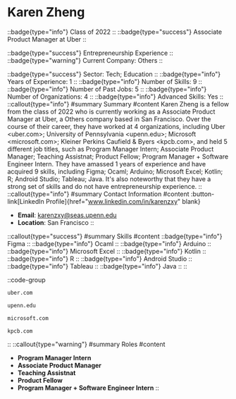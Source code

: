 # Karen Zheng
::badge{type="info"}
Class of 2022
::
::badge{type="success"}
Associate Product Manager at Uber
::

::badge{type="success"}
Entrepreneurship Experience
::
::badge{type="warning"}
Current Company: Others
::

::badge{type="success"}
Sector: Tech; Education
::
::badge{type="info"}
Years of Experience: 1
::
::badge{type="info"}
Number of Skills: 9
::
::badge{type="info"}
Number of Past Jobs: 5
::
::badge{type="info"}
Number of Organizations: 4
::
::badge{type="info"}
Advanced Skills: Yes
::
::callout{type="info"}
#summary
Summary
#content
Karen Zheng is a fellow from the class of 2022 who is currently working as a Associate Product Manager at Uber, a Others company based in San Francisco. Over the course of their career, they have worked at 4 organizations, including Uber <uber.com>; University of Pennsylvania <upenn.edu>; Microsoft <microsoft.com>; Kleiner Perkins Caufield & Byers <kpcb.com>, and held 5 different job titles, such as Program Manager Intern; Associate Product Manager; Teaching Assistnat; Product Fellow; Program Manager + Software Engineer Intern. They have amassed 1 years of experience and have acquired 9 skills, including Figma; Ocaml; Arduino; Microsoft Excel; Kotlin; R; Android Studio; Tableau; Java. It's also noteworthy that they have a strong set of skills and do not have entrepreneurship experience.
::
::callout{type="info"}
#summary
Contact Information
#content
:button-link[LinkedIn Profile]{href="www.linkedin.com/in/karenzxy" blank}
- **Email**: karenzxy@seas.upenn.edu
- **Location**: San Francisco
::

::callout{type="success"}
#summary
Skills
#content
::badge{type="info"}
Figma
::
::badge{type="info"}
Ocaml
::
::badge{type="info"}
Arduino
::
::badge{type="info"}
Microsoft Excel
::
::badge{type="info"}
Kotlin
::
::badge{type="info"}
R
::
::badge{type="info"}
Android Studio
::
::badge{type="info"}
Tableau
::
::badge{type="info"}
Java
::
::

::code-group
```bash [Uber]
uber.com
```
```bash [University of Pennsylvania]
upenn.edu
```
```bash [Microsoft]
microsoft.com
```
```bash [Kleiner Perkins Caufield & Byers]
kpcb.com
```
::
::callout{type="warning"}
#summary
Roles
#content
- **Program Manager Intern**
- **Associate Product Manager**
- **Teaching Assistnat**
- **Product Fellow**
- **Program Manager + Software Engineer Intern**
::

